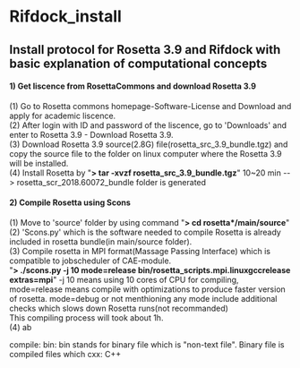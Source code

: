 # Rifdock_install
## Install protocol for Rosetta 3.9 and Rifdock with basic explanation of computational concepts 
#### 1) Get liscence from RosettaCommons and download Rosetta 3.9
 (1) Go to Rosetta commons homepage-Software-License and Download and apply for academic liscence.\
 (2) After login with ID and password of the liscence, go to 'Downloads' and enter to Rosetta 3.9 - Download Rosetta 3.9.\
 (3) Download Rosetta 3.9 source(2.8G) file(rosetta_src_3.9_bundle.tgz) and copy the source file to the folder on linux computer where the Rosetta 3.9 will be installed.\
 (4) Install Rosetta by "**> tar -xvzf rosetta_src_3.9_bundle.tgz**" 10~20 min --> rosetta_scr_2018.60072_bundle folder is generated
#### 2) Compile Rosetta using Scons
 (1) Move to 'source' folder by using command "**> cd rosetta*/main/source**" \
 (2) 'Scons.py' which is the software needed to compile Rosetta is already included in rosetta bundle(in main/source folder). \
 (3) Compile rosetta in MPI format(Massage Passing Interface) which is compatible to jobscheduler of CAE-module.\
     "**> ./scons.py -j 10 mode=release bin/rosetta_scripts.mpi.linuxgccrelease extras=mpi**" -j 10 means using 10 cores of CPU for compiling, mode=release means compile with optimizations to produce faster version of rosetta. mode=debug or not menthioning any mode include additional checks which slows down Rosetta runs(not recommanded)\
     This compiling process will took about 1h.\
 (4) ab




compile: 
bin: bin stands for binary file which is "non-text file". Binary file is compiled files which 
cxx: C++
